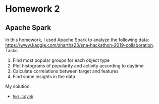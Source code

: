 # Homework 2

## Apache Spark

In this homework, I used Apache Spark to analyze the following data: https://www.kaggle.com/sharthz23/sna-hackathon-2019-collaboration. Tasks:

1. Find most popular groups for each object type
2. Plot histograms of popularity and activity according to daytime
3. Calculate correlations between target and features
4. Find some insights in the data

My solution:

* [`hw2.ipynb`](https://nbviewer.org/github/KovalevEvgeny/otus-ml-bigdata-homeworks/blob/main/hw2-apache-spark/hw2.ipynb)
